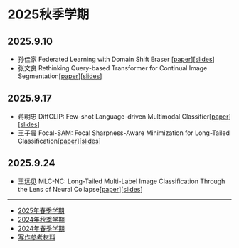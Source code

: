 # 2025秋季学期
## 2025.9.10
 - 孙佳家 Federated Learning with Domain Shift Eraser [[paper](./assets/papers/Federated%20Learning%20with%20Domain%20Shift%20Eraser.pdf)][[slides](./assets/slides/2025.9.10组会%20孙佳家.pptx)]
- 张文良 Rethinking Query-based Transformer for Continual Image Segmentation[[paper](./assets/papers/Rethinking%20Query-based%20Transformer%20for%20Continual%20Image%20Segmentation.pdf)][[slides](./assets/slides/20250910-zhangwl.pptx)]
## 2025.9.17
 - 蒋明忠 DiffCLIP: Few-shot Language-driven Multimodal Classifier[[paper](./assets/papers/DiffCLIP%20Few-shot%20Language-driven%20Multimodal%20Classifier.pdf)][[slides](./assets/slides/2025.9.17%E7%BB%84%E4%BC%9A-%E8%92%8B%E6%98%8E%E5%BF%A0.pdf)]
 - 王子晨 Focal-SAM: Focal Sharpness-Aware Minimization for Long-Tailed Classification[[paper](./assets/papers/Focal-SAM%3A%20Focal%20Sharpness-Aware%20Minimization%20for%20Long-Tailed%20Classification.pdf)][[slides](./assets/slides/2025.9.17%E7%BB%84%E4%BC%9A%20%E7%8E%8B%E5%AD%90%E6%99%A8.pptx)]
## 2025.9.24
 - 王远见 MLC-NC: Long-Tailed Multi-Label Image Classification Through the Lens of Neural Collapse[[paper](./assets/papers/MLC-NC%20Long-Tailed%20Multi-Label%20Image%20Classification%20Through%20the%20Lens%20of%20Neural%20Collapse.pdf)][[slides](./assets/slides/2025.09.24%E7%BB%84%E4%BC%9A%20%E7%8E%8B%E8%BF%9C%E8%A7%81.pdf)]

---
- [2025年春季学期](./2025-spring.md)
- [2024年秋季学期](./2024-autumn.md)
- [2024年春季学期](./2024-spring.md)
- [写作参考材料](./documents.md)
